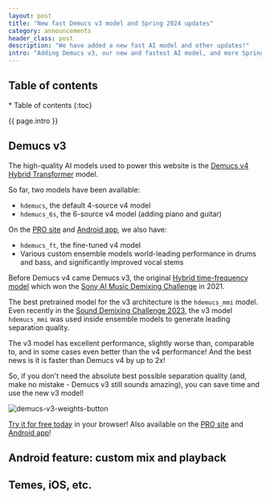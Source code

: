 ```yaml
---
layout: post
title: "New fast Demucs v3 model and Spring 2024 updates"
category: announcements
header_class: post
description: "We have added a new fast AI model and other updates!"
intro: "Adding Demucs v3, our new and fastest AI model, and more Spring features!"
---
```


<h2>Table of contents</h2>
* Table of contents
{:toc}

{{ page.intro }}

## Demucs v3

The high-quality AI models used to power this website is the [Demucs v4 Hybrid Transformer](https://github.com/facebookresearch/demucs) model.

So far, two models have been available:
* `hdemucs`, the default 4-source v4 model
* `hdemucs_6s`, the 6-source v4 model (adding piano and guitar)

On the [PRO site](https://pro.freemusicdemixer.com) and [Android app](https://play.google.com/store/apps/details?id=com.freemusicdemixer.pro), we also have:
* `hdemucs_ft`, the fine-tuned v4 model
* Various custom ensemble models world-leading performance in drums and bass, and significantly improved vocal stems

Before Demucs v4 came Demucs v3, the original [Hybrid time-frequency model](https://github.com/facebookresearch/demucs/tree/v3) which won the [Sony AI Music Demixing Challenge](https://www.aicrowd.com/challenges/music-demixing-challenge-ismir-2021) in 2021.

The best pretrained model for the v3 architecture is the `hdemucs_mmi` model. Even recently in the [Sound Demixing Challenge 2023](https://www.aicrowd.com/challenges/sound-demixing-challenge-2023), the v3 model `hdemucs_mmi` was used inside ensemble models to generate leading separation quality.

The v3 model has excellent performance, slightly worse than, comparable to, and in some cases even better than the v4 performance! And the best news is <span class="blog-highlight">it is faster than Demucs v4 by up to 2x</span>!

So, if you don't need the absolute best possible separation quality (and, make no mistake - Demucs v3 still sounds amazing), you can save time and use the new v3 model!

![demucs-v3-weights-button](/assets/blog/post8/v3_button.webp)

[Try it for free today](https://freemusicdemixer.com/#free-demixer-app) in your browser! Also available on the [PRO site](https://pro.freemusicdemixer.com) and [Android app](https://play.google.com/store/apps/details?id=com.freemusicdemixer.pro)!

## Android feature: custom mix and playback

## Temes, iOS, etc.
